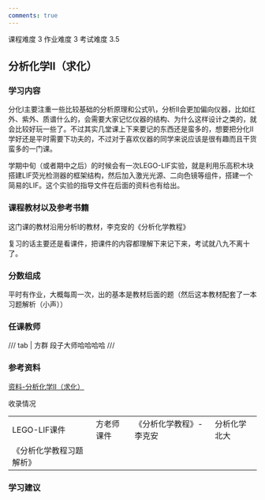 ```yaml
---
comments: true
---
```


<div class="labors">
<span class="labor CourseDifficulty">课程难度 3</span>
<span class="labor HwDifficulty">作业难度 3</span>
<span class="labor ExamDifficulty">考试难度 3.5</span>
</div>

## 分析化学Ⅱ（求化）

### 学习内容

分化Ⅰ主要注重一些比较基础的分析原理和公式叭，分析Ⅱ会更加偏向仪器，比如红外、紫外、质谱什么的，会需要大家记忆仪器的结构、为什么这样设计之类的，就会比较好玩一些了。不过其实几堂课上下来要记的东西还是蛮多的，想要把分化Ⅱ学好还是平时需要下功夫的，不过对于喜欢仪器的同学来说应该是很有趣而且干货蛮多的一门课。

学期中旬（或者期中之后）的时候会有一次LEGO-LIF实验，就是利用乐高积木块搭建LIF荧光检测器的框架结构，然后加入激光光源、二向色镜等组件，搭建一个简易的LIF。这个实验的指导文件在后面的资料也有给出。


### 课程教材以及参考书籍
这门课的教材沿用分析Ⅰ的教材，李克安的《分析化学教程》

复习的话主要还是看课件，把课件的内容都理解下来记下来，考试就八九不离十了。


### 分数组成

平时有作业，大概每周一次，出的基本是教材后面的题（然后这本教材配套了一本习题解析（小声））

### 任课教师

/// tab | 方群
段子大师哈哈哈哈
///

### 参考资料

[资料-分析化学Ⅱ（求化）](https://gitee.com/zju_5_0/zju-chem-open-source/tree/fork1/%E5%88%86%E6%9E%90%E5%8C%96%E5%AD%A6/%E5%88%86%E6%9E%90%E5%8C%96%E5%AD%A6%E2%85%A1(%E6%B1%82%E5%8C%96))

收录情况

|||||
|--|--|--|--|
|LEGO-LIF课件|方老师课件|《分析化学教程》-李克安|分析化学 北大|
|《分析化学教程习题解析》|


### 学习建议
